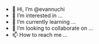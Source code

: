 - 👋 Hi, I’m @evannuchi
- 👀 I’m interested in ...
- 🌱 I’m currently learning ...
- 💞️ I’m looking to collaborate on ...
- 📫 How to reach me ...

<!---
evannuchi/evannuchi is a ✨ special ✨ repository because its `README.md` (this file) appears on your GitHub profile.
You can click the Preview link to take a look at your changes.
--->
